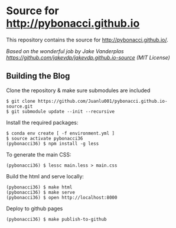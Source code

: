 # Source for http://pybonacci.github.io

This repository contains the source for http://pybonacci.github.io/.

_Based on the wonderful job by Jake Vanderplas https://github.com/jakevdp/jakevdp.github.io-source (MIT License)_

## Building the Blog

Clone the repository & make sure submodules are included

```
$ git clone https://github.com/Juanlu001/pybonacci.github.io-source.git
$ git submodule update --init --recursive
```

Install the required packages:

```
$ conda env create [ -f environment.yml ]
$ source activate pybonacci36
(pybonacci36) $ npm install -g less
```

To generate the main CSS:

```
(pybonacci36) $ lessc main.less > main.css
```

Build the html and serve locally:

```
(pybonacci36) $ make html
(pybonacci36) $ make serve
(pybonacci36) $ open http://localhost:8000
```

Deploy to github pages

```
(pybonacci36) $ make publish-to-github
```


